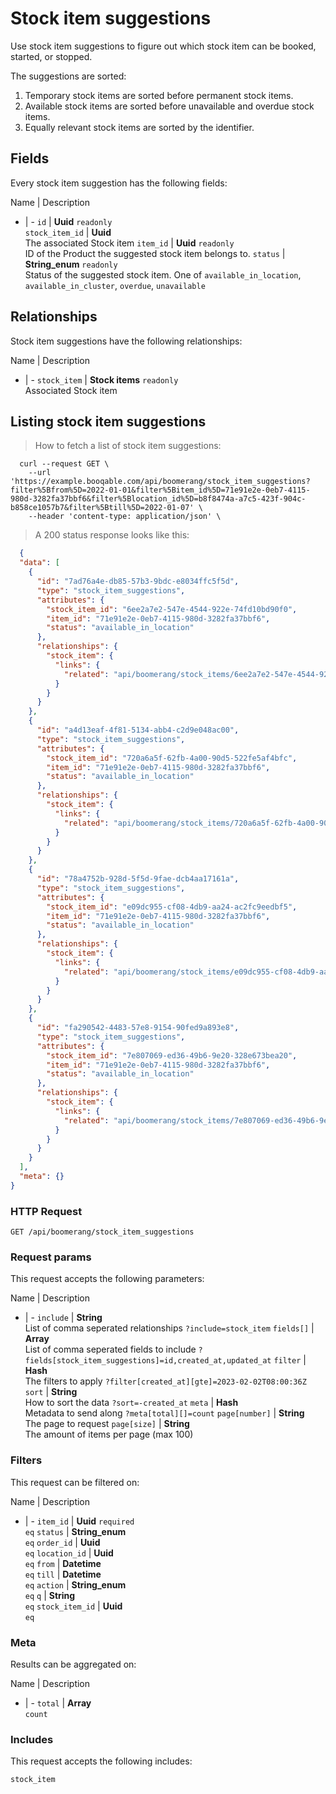 # Stock item suggestions

Use stock item suggestions to figure out which stock item can be booked,
started, or stopped.

The suggestions are sorted:
  1. Temporary stock items are sorted before permanent stock items.
  2. Available stock items are sorted before unavailable and overdue stock items.
  3. Equally relevant stock items are sorted by the identifier.

## Fields
Every stock item suggestion has the following fields:

Name | Description
- | -
`id` | **Uuid** `readonly`<br>
`stock_item_id` | **Uuid** <br>The associated Stock item
`item_id` | **Uuid** `readonly`<br>ID of the Product the suggested stock item belongs to.
`status` | **String_enum** `readonly`<br>Status of the suggested stock item. One of `available_in_location`, `available_in_cluster`, `overdue`, `unavailable` 


## Relationships
Stock item suggestions have the following relationships:

Name | Description
- | -
`stock_item` | **Stock items** `readonly`<br>Associated Stock item


## Listing stock item suggestions



> How to fetch a list of stock item suggestions:

```shell
  curl --request GET \
    --url 'https://example.booqable.com/api/boomerang/stock_item_suggestions?filter%5Bfrom%5D=2022-01-01&filter%5Bitem_id%5D=71e91e2e-0eb7-4115-980d-3282fa37bbf6&filter%5Blocation_id%5D=b8f8474a-a7c5-423f-904c-b858ce1057b7&filter%5Btill%5D=2022-01-07' \
    --header 'content-type: application/json' \
```

> A 200 status response looks like this:

```json
  {
  "data": [
    {
      "id": "7ad76a4e-db85-57b3-9bdc-e8034ffc5f5d",
      "type": "stock_item_suggestions",
      "attributes": {
        "stock_item_id": "6ee2a7e2-547e-4544-922e-74fd10bd90f0",
        "item_id": "71e91e2e-0eb7-4115-980d-3282fa37bbf6",
        "status": "available_in_location"
      },
      "relationships": {
        "stock_item": {
          "links": {
            "related": "api/boomerang/stock_items/6ee2a7e2-547e-4544-922e-74fd10bd90f0"
          }
        }
      }
    },
    {
      "id": "a4d13eaf-4f81-5134-abb4-c2d9e048ac00",
      "type": "stock_item_suggestions",
      "attributes": {
        "stock_item_id": "720a6a5f-62fb-4a00-90d5-522fe5af4bfc",
        "item_id": "71e91e2e-0eb7-4115-980d-3282fa37bbf6",
        "status": "available_in_location"
      },
      "relationships": {
        "stock_item": {
          "links": {
            "related": "api/boomerang/stock_items/720a6a5f-62fb-4a00-90d5-522fe5af4bfc"
          }
        }
      }
    },
    {
      "id": "78a4752b-928d-5f5d-9fae-dcb4aa17161a",
      "type": "stock_item_suggestions",
      "attributes": {
        "stock_item_id": "e09dc955-cf08-4db9-aa24-ac2fc9eedbf5",
        "item_id": "71e91e2e-0eb7-4115-980d-3282fa37bbf6",
        "status": "available_in_location"
      },
      "relationships": {
        "stock_item": {
          "links": {
            "related": "api/boomerang/stock_items/e09dc955-cf08-4db9-aa24-ac2fc9eedbf5"
          }
        }
      }
    },
    {
      "id": "fa290542-4483-57e8-9154-90fed9a893e8",
      "type": "stock_item_suggestions",
      "attributes": {
        "stock_item_id": "7e807069-ed36-49b6-9e20-328e673bea20",
        "item_id": "71e91e2e-0eb7-4115-980d-3282fa37bbf6",
        "status": "available_in_location"
      },
      "relationships": {
        "stock_item": {
          "links": {
            "related": "api/boomerang/stock_items/7e807069-ed36-49b6-9e20-328e673bea20"
          }
        }
      }
    }
  ],
  "meta": {}
}
```

### HTTP Request

`GET /api/boomerang/stock_item_suggestions`

### Request params

This request accepts the following parameters:

Name | Description
- | -
`include` | **String** <br>List of comma seperated relationships `?include=stock_item`
`fields[]` | **Array** <br>List of comma seperated fields to include `?fields[stock_item_suggestions]=id,created_at,updated_at`
`filter` | **Hash** <br>The filters to apply `?filter[created_at][gte]=2023-02-02T08:00:36Z`
`sort` | **String** <br>How to sort the data `?sort=-created_at`
`meta` | **Hash** <br>Metadata to send along `?meta[total][]=count`
`page[number]` | **String** <br>The page to request
`page[size]` | **String** <br>The amount of items per page (max 100)


### Filters

This request can be filtered on:

Name | Description
- | -
`item_id` | **Uuid** `required`<br>`eq`
`status` | **String_enum** <br>`eq`
`order_id` | **Uuid** <br>`eq`
`location_id` | **Uuid** <br>`eq`
`from` | **Datetime** <br>`eq`
`till` | **Datetime** <br>`eq`
`action` | **String_enum** <br>`eq`
`q` | **String** <br>`eq`
`stock_item_id` | **Uuid** <br>`eq`


### Meta

Results can be aggregated on:

Name | Description
- | -
`total` | **Array** <br>`count`


### Includes

This request accepts the following includes:

`stock_item`





